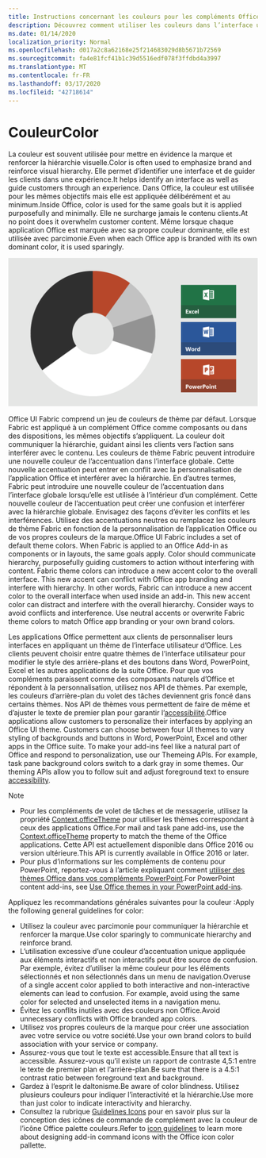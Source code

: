 ```yaml
---
title: Instructions concernant les couleurs pour les compléments Office
description: Découvrez comment utiliser les couleurs dans l’interface utilisateur d’un complément Office.
ms.date: 01/14/2020
localization_priority: Normal
ms.openlocfilehash: d017a2c8a62168e25f214683029d8b5671b72569
ms.sourcegitcommit: fa4e81fcf41b1c39d5516edf078f3ffdbd4a3997
ms.translationtype: MT
ms.contentlocale: fr-FR
ms.lasthandoff: 03/17/2020
ms.locfileid: "42718614"
---
```

# <a name="color"></a><span data-ttu-id="8c5cf-103">Couleur</span><span class="sxs-lookup"><span data-stu-id="8c5cf-103">Color</span></span>

<span data-ttu-id="8c5cf-104">La couleur est souvent utilisée pour mettre en évidence la marque et renforcer la hiérarchie visuelle.</span><span class="sxs-lookup"><span data-stu-id="8c5cf-104">Color is often used to emphasize brand and reinforce visual hierarchy.</span></span> <span data-ttu-id="8c5cf-105">Elle permet d’identifier une interface et de guider les clients dans une expérience.</span><span class="sxs-lookup"><span data-stu-id="8c5cf-105">It helps identify an interface as well as guide customers through an experience.</span></span> <span data-ttu-id="8c5cf-106">Dans Office, la couleur est utilisée pour les mêmes objectifs mais elle est appliquée délibérément et au minimum.</span><span class="sxs-lookup"><span data-stu-id="8c5cf-106">Inside Office, color is used for the same goals but it is applied purposefully and minimally.</span></span> <span data-ttu-id="8c5cf-107">Elle ne surcharge jamais le contenu clients.</span><span class="sxs-lookup"><span data-stu-id="8c5cf-107">At no point does it overwhelm customer content.</span></span> <span data-ttu-id="8c5cf-108">Même lorsque chaque application Office est marquée avec sa propre couleur dominante, elle est utilisée avec parcimonie.</span><span class="sxs-lookup"><span data-stu-id="8c5cf-108">Even when each Office app is branded with its own dominant color, it is used sparingly.</span></span>

![Image du jeu de couleurs d’Office et du jeu de couleurs pour Word, PowerPoint et Excel](../images/office-addins-color-schemes.png)

<span data-ttu-id="8c5cf-p102">Office UI Fabric comprend un jeu de couleurs de thème par défaut. Lorsque Fabric est appliqué à un complément Office comme composants ou dans des dispositions, les mêmes objectifs s’appliquent. La couleur doit communiquer la hiérarchie, guidant ainsi les clients vers l’action sans interférer avec le contenu. Les couleurs de thème Fabric peuvent introduire une nouvelle couleur de l’accentuation dans l’interface globale. Cette nouvelle accentuation peut entrer en conflit avec la personnalisation de l’application Office et interférer avec la hiérarchie. En d’autres termes, Fabric peut introduire une nouvelle couleur de l’accentuation dans l’interface globale lorsqu’elle est utilisée à l’intérieur d’un complément. Cette nouvelle couleur de l’accentuation peut créer une confusion et interférer avec la hiérarchie globale. Envisagez des façons d’éviter les conflits et les interférences. Utilisez des accentuations neutres ou remplacez les couleurs de thème Fabric en fonction de la personnalisation de l’application Office ou de vos propres couleurs de la marque.</span><span class="sxs-lookup"><span data-stu-id="8c5cf-p102">Office UI Fabric includes a set of default theme colors. When Fabric is applied to an Office Add-in as components or in layouts, the same goals apply. Color should communicate hierarchy, purposefully guiding customers to action without interfering with content. Fabric theme colors can introduce a new accent color to the overall interface. This new accent can conflict with Office app branding and interfere with hierarchy. In other words, Fabric can introduce a new accent color to the overall interface when used inside an add-in. This new accent color can distract and interfere with the overall hierarchy. Consider ways to avoid conflicts and interference. Use neutral accents or overwrite Fabric theme colors to match Office app branding or your own brand colors.</span></span>

<span data-ttu-id="8c5cf-p103">Les applications Office permettent aux clients de personnaliser leurs interfaces en appliquant un thème de l’interface utilisateur d’Office. Les clients peuvent choisir entre quatre thèmes de l’interface utilisateur pour modifier le style des arrière-plans et des boutons dans Word, PowerPoint, Excel et les autres applications de la suite Office. Pour que vos compléments paraissent comme des composants naturels d’Office et répondent à la personnalisation, utilisez nos API de thèmes. Par exemple, les couleurs d’arrière-plan du volet des tâches deviennent gris foncé dans certains thèmes. Nos API de thèmes vous permettent de faire de même et d’ajuster le texte de premier plan pour garantir l’[accessibilité](../design/accessibility-guidelines.md).</span><span class="sxs-lookup"><span data-stu-id="8c5cf-p103">Office applications allow customers to personalize their interfaces by applying an Office UI theme. Customers can choose between four UI themes to vary styling of backgrounds and buttons in Word, PowerPoint, Excel and other apps in the Office suite. To make your add-ins feel like a natural part of Office and respond to personalization, use our Themeing APIs. For example, task pane background colors switch to a dark gray in some themes. Our theming APIs allow you to follow suit and adjust foreground text to ensure [accessibility](../design/accessibility-guidelines.md).</span></span>

> [!NOTE]
> - <span data-ttu-id="8c5cf-124">Pour les compléments de volet de tâches et de messagerie, utilisez la propriété [Context.officeTheme](/javascript/api/office/office.context) pour utiliser les thèmes correspondant à ceux des applications Office.</span><span class="sxs-lookup"><span data-stu-id="8c5cf-124">For mail and task pane add-ins, use the [Context.officeTheme](/javascript/api/office/office.context) property to match the theme of the Office applications.</span></span> <span data-ttu-id="8c5cf-125">Cette API est actuellement disponible dans Office 2016 ou version ultérieure.</span><span class="sxs-lookup"><span data-stu-id="8c5cf-125">This API is currently available in Office 2016 or later.</span></span>
> - <span data-ttu-id="8c5cf-126">Pour plus d’informations sur les compléments de contenu pour PowerPoint, reportez-vous à l’article expliquant comment [utiliser des thèmes Office dans vos compléments PowerPoint](../powerpoint/use-document-themes-in-your-powerpoint-add-ins.md).</span><span class="sxs-lookup"><span data-stu-id="8c5cf-126">For PowerPoint content add-ins, see [Use Office themes in your PowerPoint add-ins](../powerpoint/use-document-themes-in-your-powerpoint-add-ins.md).</span></span>

<span data-ttu-id="8c5cf-127">Appliquez les recommandations générales suivantes pour la couleur :</span><span class="sxs-lookup"><span data-stu-id="8c5cf-127">Apply the following general guidelines for color:</span></span>

* <span data-ttu-id="8c5cf-128">Utilisez la couleur avec parcimonie pour communiquer la hiérarchie et renforcer la marque.</span><span class="sxs-lookup"><span data-stu-id="8c5cf-128">Use color sparingly to communicate hierarchy and reinforce brand.</span></span>
* <span data-ttu-id="8c5cf-p105">L’utilisation excessive d’une couleur d’accentuation unique appliquée aux éléments interactifs et non interactifs peut être source de confusion. Par exemple, évitez d’utiliser la même couleur pour les éléments sélectionnés et non sélectionnés dans un menu de navigation.</span><span class="sxs-lookup"><span data-stu-id="8c5cf-p105">Overuse of a single accent color applied to both interactive and non-interactive elements can lead to confusion. For example, avoid using the same color for selected and unselected items in a navigation menu.</span></span>
* <span data-ttu-id="8c5cf-131">Évitez les conflits inutiles avec des couleurs non Office.</span><span class="sxs-lookup"><span data-stu-id="8c5cf-131">Avoid unnecessary conflicts with Office branded app colors.</span></span>
* <span data-ttu-id="8c5cf-132">Utilisez vos propres couleurs de la marque pour créer une association avec votre service ou votre société.</span><span class="sxs-lookup"><span data-stu-id="8c5cf-132">Use your own brand colors to build association with your service or company.</span></span>
* <span data-ttu-id="8c5cf-133">Assurez-vous que tout le texte est accessible.</span><span class="sxs-lookup"><span data-stu-id="8c5cf-133">Ensure that all text is accessible.</span></span> <span data-ttu-id="8c5cf-134">Assurez-vous qu’il existe un rapport de contraste 4,5:1 entre le texte de premier plan et l’arrière-plan.</span><span class="sxs-lookup"><span data-stu-id="8c5cf-134">Be sure that there is a 4.5:1 contrast ratio between foreground text and background.</span></span>
* <span data-ttu-id="8c5cf-135">Gardez à l’esprit le daltonisme.</span><span class="sxs-lookup"><span data-stu-id="8c5cf-135">Be aware of color blindness.</span></span> <span data-ttu-id="8c5cf-136">Utilisez plusieurs couleurs pour indiquer l’interactivité et la hiérarchie.</span><span class="sxs-lookup"><span data-stu-id="8c5cf-136">Use more than just color to indicate interactivity and hierarchy.</span></span>
* <span data-ttu-id="8c5cf-137">Consultez la rubrique [Guidelines Icons](../design/add-in-icons.md) pour en savoir plus sur la conception des icônes de commande de complément avec la couleur de l’icône Office palette couleurs.</span><span class="sxs-lookup"><span data-stu-id="8c5cf-137">Refer to [icon guidelines](../design/add-in-icons.md) to learn more about designing add-in command icons with the Office icon color pallette.</span></span>
